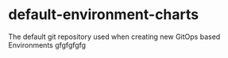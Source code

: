 # default-environment-charts
The default git repository used when creating new GitOps based Environments
gfgfgfgfg
